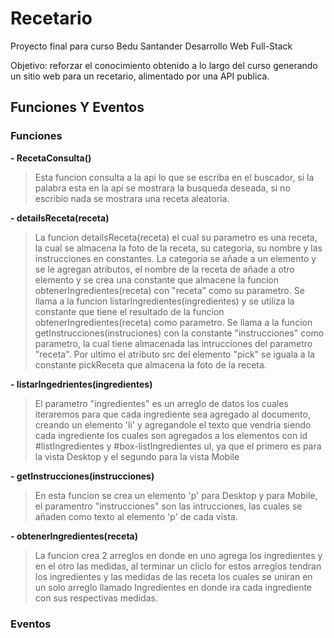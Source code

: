 # Recetario

Proyecto final para curso Bedu Santander Desarrollo Web Full-Stack

Objetivo: reforzar el conocimiento obtenido a lo largo del curso generando un sitio web para un recetario, alimentado por una API publica.

## Funciones Y Eventos

### Funciones

<b>- RecetaConsulta()</b>
>Esta funcion consulta a la api lo que se escriba en el buscador, si la palabra esta en la api se mostrara la busqueda deseada, si no escribio nada se mostrara una receta aleatoria.

<b>- detailsReceta(receta)</b> <br/>
> La funcion detailsReceta(receta) el cual su parametro es una receta, la cual se almacena la foto de la receta, su categoria, su nombre y las instrucciones en constantes. La categoria se añade a un elemento y se le agregan atributos, el nombre de la receta de añade a otro elemento y se crea una constante que almacene la funcion obtenerIngredientes(receta) con "receta" como su parametro. Se llama a la funcion listarIngredientes(ingredientes) y se utiliza la constante que tiene el resultado de la funcion obtenerIngredientes(receta) como parametro. Se llama a la funcion getInstrucciones(instruciones) con la constante "instrucciones" como parametro, la cual tiene almacenada las intrucciones del parametro "receta". Por ultimo el atributo src del elemento "pick" se iguala a la constante pickReceta que almacena la foto de la receta.

<b>- listarIngedrientes(ingredientes)</b> <br/>
> El parametro "ingredientes" es un arreglo de datos los cuales iteraremos para que cada ingrediente sea agregado al documento, creando un elemento 'li' y agregandole el texto que vendria siendo cada ingrediente los cuales son agregados a los elementos con id #listIngredientes y #box-listIngredientes ul, ya que el primero es para la vista Desktop y el segundo para la vista Mobile

<b>- getInstrucciones(instrucciones)</b> <br/>
> En esta funcion se crea un elemento 'p' para Desktop y para Mobile, el paramentro "instrucciones" son las intrucciones, las cuales se añaden como texto al elemento 'p' de cada vista.

<b>- obtenerIngredientes(receta)</b> <br/>
>La funcion crea 2 arreglos en donde en uno agrega los ingredientes y en el otro las medidas, al terminar un cliclo for estos arreglos tendran los ingredientes y las medidas de las receta los cuales se uniran en un solo arreglo llamado Ingredientes en donde ira cada ingrediente con sus respectivas medidas.

### Eventos

